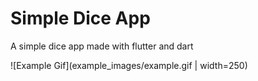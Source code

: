 # Simple Dice App
 A simple dice app made with flutter and dart
 
 ![Example Gif](example_images/example.gif | width=250)
